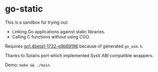 # go-static

This is a sandbox for trying out:

* Linking Go applications against static libraries.
* Calling C functions without using CGO.

Requires [go1.4beta1-1732-g9b69196](https://github.com/golang/go/tree/9b69196958a1ba3eba7a1621894ea9aafaa91648) because of generated `go_asm.h`.

Thanks to Solaris port which implemented SysV ABI compatible wrappers.

Demo: `make && ./main`.
